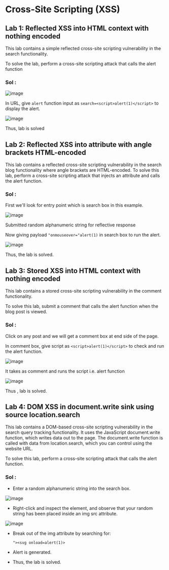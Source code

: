 # Cross-Site Scripting (XSS)

## Lab 1: Reflected XSS into HTML context with nothing encoded

This lab contains a simple reflected cross-site scripting vulnerability in the search functionality.

To solve the lab, perform a cross-site scripting attack that calls the alert function

### Sol :

![image](https://github.com/tousif13/Port_Swigger_Labs/assets/33444140/d6da919c-88b9-4b01-82ff-c0514ff2397c)

In URL, give `alert` function input as `search=<script>alert(1)</script>` to display the alert.

![image](https://github.com/tousif13/Port_Swigger_Labs/assets/33444140/fe86aca3-2bf3-4920-ba8e-248eb033f486)

Thus, lab is solved

## Lab 2: Reflected XSS into attribute with angle brackets HTML-encoded

This lab contains a reflected cross-site scripting vulnerability in the search blog functionality where angle brackets are HTML-encoded. To solve this lab, perform a cross-site scripting attack that injects an attribute and calls the alert function.

### Sol :

First we'll look for entry point which is search box in this example.

![image](https://github.com/tousif13/Port_Swigger_Labs/assets/33444140/6257437f-acd4-4490-b9a4-dba70772c902)

Submitted random alphanumeric string for reflective response

Now giving payload `"onmouseover="alert(1)` in search box to run the alert.

![image](https://github.com/tousif13/Port_Swigger_Labs/assets/33444140/9bef30ad-69f2-4647-9eb0-e0697b89ad38)

Thus, the lab is solved.

## Lab 3: Stored XSS into HTML context with nothing encoded

This lab contains a stored cross-site scripting vulnerability in the comment functionality.

To solve this lab, submit a comment that calls the alert function when the blog post is viewed.

### Sol :

Click on any post and we will get a comment box at end side of the page.

In comment box, give script as `<script>alert(1)</script>` to check and run the alert function.

![image](https://github.com/tousif13/Port_Swigger_Labs/assets/33444140/fb45191d-c16d-42e9-b575-ebb8a9e568cd)

It takes as comment and runs the script i.e. alert function

![image](https://github.com/tousif13/Port_Swigger_Labs/assets/33444140/447d3c99-a617-4cfb-890f-0a776bba83fb)

Thus , lab is solved.

## Lab 4: DOM XSS in document.write sink using source location.search

This lab contains a DOM-based cross-site scripting vulnerability in the search query tracking functionality. It uses the JavaScript document.write function, which writes data out to the page. The document.write function is called with data from location.search, which you can control using the website URL.

To solve this lab, perform a cross-site scripting attack that calls the alert function.

### Sol :

* Enter a random alphanumeric string into the search box.

![image](https://github.com/tousif13/Port_Swigger_Labs/assets/33444140/3a15f297-4c26-4ea0-85e5-5b8de28509ca)

* Right-click and inspect the element, and observe that your random string has been placed inside an img src attribute.

![image](https://github.com/tousif13/Port_Swigger_Labs/assets/33444140/eab7daaf-181d-43c0-a21e-35fc19a75ec6)

* Break out of the img attribute by searching for:

      "><svg onload=alert(1)>

* Alert is generated.
* Thus, the lab is solved.
